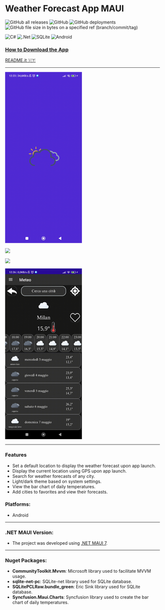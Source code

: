 # Weather Forecast App MAUI

![GitHub all releases](https://img.shields.io/github/downloads/GiorgioCitterio/WeatherForecastAppMAUI/total)
![GitHub](https://img.shields.io/github/license/GiorgioCitterio/WeatherForecastAppMAUI)
![GitHub deployments](https://img.shields.io/github/deployments/GiorgioCitterio/WeatherForecastAppMAUI/github-pages)
![GitHub file size in bytes on a specified ref (branch/commit/tag)](https://img.shields.io/github/size/GiorgioCitterio/WeatherForecastAppMAUI)

![C#](https://img.shields.io/badge/c%23-%23239120.svg?style=for-the-badge&logo=c-sharp&logoColor=white)
![.Net](https://img.shields.io/badge/.NET-5C2D91?style=for-the-badge&logo=.net&logoColor=white)
![SQLite](https://img.shields.io/badge/sqlite-%2307405e.svg?style=for-the-badge&logo=sqlite&logoColor=white)
![Android](https://img.shields.io/badge/Android-3DDC84?style=for-the-badge&logo=android&logoColor=white)

### [How to Download the App](https://github.com/GiorgioCitterio/WeatherForecastAppMAUI/wiki)

<a href="https://github.com/GiorgioCitterio/WeatherForecastAppMAUI/blob/master/README.it.md">README.it 🇮🇹</a>

---
<img src="gifs/app_start.gif" width=250px></img>

<img src="gifs/search_city.gif" width=250px></img>

<img src="gifs/favourites.gif" width=250px></img>

<img src="gifs/settings.gif" width=250px></img>

---

### Features
- Set a default location to display the weather forecast upon app launch.
- Display the current location using GPS upon app launch.
- Search for weather forecasts of any city.
- Light/dark theme based on system settings.
- View the bar chart of daily temperatures.
- Add cities to favorites and view their forecasts.

### Platforms:
- Android

---
### .NET MAUI Version:
- The project was developed using [.NET MAUI 7](https://learn.microsoft.com/en-us/dotnet/maui/whats-new/dotnet-7?view=net-maui-7.0).

---
### Nuget Packages:
- **CommunityToolkit.Mvvm**: Microsoft library used to facilitate MVVM usage.
- **sqlite-net-pc**: SQLite-net library used for SQLite database.
- **SQLitePCLRaw.bundle_green**: Eric Sink library used for SQLite database.
- **Syncfusion.Maui.Charts**: Syncfusion library used to create the bar chart of daily temperatures.
